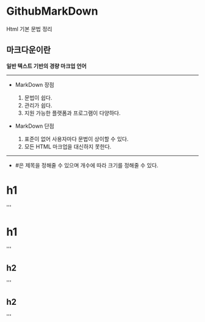 # GithubMarkDown
Html 기본 문법 정리

## 마크다운이란
**일반 텍스트 기반의 경량 마크업 언어**

-------------------------
- MarkDown 장점
    1. 문법이 쉽다.
    2. 관리가 쉽다.
    3. 지원 가능한 플랫폼과 프로그램이 다양하다.
   
- MarkDown 단점
    1. 표준이 없어 사용자마다 문법이 상이할 수 있다.
    2. 모든 HTML 마크업을 대신하지 못한다.
-------------------------

- #은 제목을 정해줄 수 있으며 개수에 따라 크기를 정해줄 수 있다.

# h1

'''
# h1
'''

## h2

'''
## h2
'''
